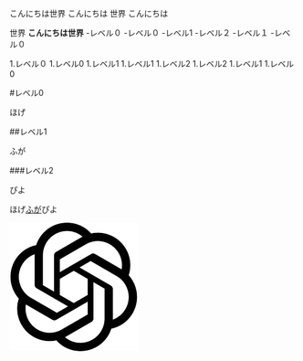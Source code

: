 こんにちは世界
こんにちは  世界
こんにちは

世界
**こんにちは世界**
-レベル０
-レベル０
  -レベル1
    -レベル２
  -レベル１
-レベル０

1.レベル０
1.レベル0
   1.レベル1
   1.レベル1
      1.レベル2
      1.レベル2
   1.レベル1
1.レベル0

#レベル0

ほげ

##レベル1

ふが

###レベル2

ぴよ

ほげ[ふが](https://github.com/)ぴよ

![ほげ](./hoge.png)
